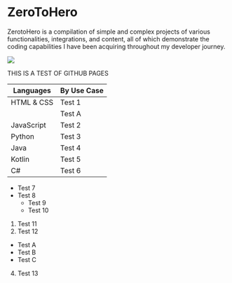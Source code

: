 # ZeroToHero
ZerotoHero is a compilation of simple and complex projects of various functionalities, integrations, and content, all of which demonstrate the coding capabilities I have been acquiring throughout my developer journey.

<img src="https://images.unsplash.com/photo-1593642532454-e138e28a63f4?ixid=MnwxMjA3fDF8MHxzZWFyY2h8Mjh8fHRlY2hub2xvZ3l8ZW58MHx8MHx8&ixlib=rb-1.2.1&auto=format&fit=crop&w=900&q=60">

THIS IS A TEST OF GITHUB PAGES

Languages | By Use Case
------------ | -------------
HTML & CSS| Test 1
          | Test A
JavaScript | Test 2
Python | Test 3
Java | Test 4
Kotlin | Test 5
C# | Test 6

* Test 7
* Test 8
  * Test 9
  * Test 10
1. Test 11
2. Test 12
  * Test A
  * Test B
  * Test C
4. Test 13

